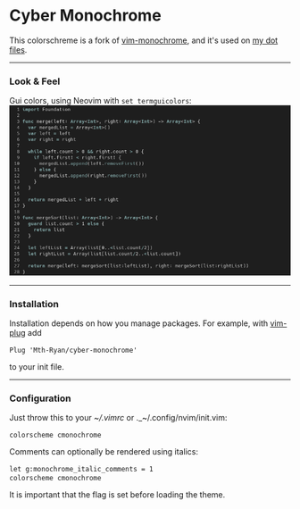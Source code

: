 # Cyber Monochrome

This colorschreme is a fork of [vim-monochrome](https://github.com/fxn/vim-monochrome), and it's used on [my dot files](https://github.com/Mth-Ryan/My-personal-Dotfiles).
___
### Look & Feel
Gui colors, using Neovim with `set termguicolors`:
<img alt="-Cyber-Monochrome Vim color scheme" src="img/lf01.png"/>

___
### Installation

Installation depends on how you manage packages. For example, with
[vim-plug](https://github.com/junegunn/vim-plug) add

```
Plug 'Mth-Ryan/cyber-monochrome'
```

to your init file.
___
### Configuration

Just throw this to your _~/.vimrc_ or ._~/.config/nvim/init.vim:

    colorscheme cmonochrome

Comments can optionally be rendered using italics:

    let g:monochrome_italic_comments = 1
    colorscheme cmonochrome

It is important that the flag is set before loading the theme.

